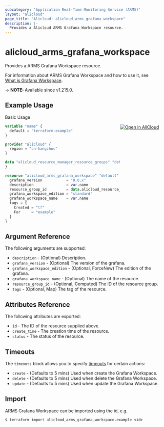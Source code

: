 ```yaml
---
subcategory: "Application Real-Time Monitoring Service (ARMS)"
layout: "alicloud"
page_title: "Alicloud: alicloud_arms_grafana_workspace"
description: |-
  Provides a Alicloud ARMS Grafana Workspace resource.
---
```


# alicloud_arms_grafana_workspace

Provides a ARMS Grafana Workspace resource. 

For information about ARMS Grafana Workspace and how to use it, see [What is Grafana Workspace](https://next.api.alibabacloud.com/document/ARMS/2019-08-08/ListGrafanaWorkspace).

-> **NOTE:** Available since v1.215.0.

## Example Usage
<div class="oics-button" style="float: right;margin: 0 0 -40px 0;">
  <a href="https://api.aliyun.com/api-tools/terraform?resource=alicloud_arms_grafana_workspace&exampleId=a1305a5b-7e08-ac51-2ea2-69366274c76a2e4bcd03&activeTab=example&spm=docs.r.arms_grafana_workspace.0.a1305a5b7e" target="_blank">
    <img alt="Open in AliCloud" src="https://img.alicdn.com/imgextra/i1/O1CN01hjjqXv1uYUlY56FyX_!!6000000006049-55-tps-254-36.svg" style="max-height: 44px; margin: 32px auto; max-width: 100%;">
  </a>
</div>

Basic Usage

```terraform
variable "name" {
  default = "terraform-example"
}

provider "alicloud" {
  region = "cn-hangzhou"
}

data "alicloud_resource_manager_resource_groups" "default" {
}

resource "alicloud_arms_grafana_workspace" "default" {
  grafana_version           = "9.0.x"
  description               = var.name
  resource_group_id         = data.alicloud_resource_manager_resource_groups.default.ids.0
  grafana_workspace_edition = "standard"
  grafana_workspace_name    = var.name
  tags = {
    Created = "tf"
    For     = "example"
  }
}
```

## Argument Reference

The following arguments are supported:
* `description` - (Optional) Description.
* `grafana_version` - (Optional) The version of the grafana.
* `grafana_workspace_edition` - (Optional, ForceNew) The edition of the grafana.
* `grafana_workspace_name` - (Optional) The name of the resource.
* `resource_group_id` - (Optional, Computed) The ID of the resource group.
* `tags` - (Optional, Map) The tag of the resource.

## Attributes Reference

The following attributes are exported:
* `id` - The ID of the resource supplied above.
* `create_time` - The creation time of the resource.
* `status` - The status of the resource.

## Timeouts

The `timeouts` block allows you to specify [timeouts](https://www.terraform.io/docs/configuration-0-11/resources.html#timeouts) for certain actions:
* `create` - (Defaults to 5 mins) Used when create the Grafana Workspace.
* `delete` - (Defaults to 5 mins) Used when delete the Grafana Workspace.
* `update` - (Defaults to 5 mins) Used when update the Grafana Workspace.

## Import

ARMS Grafana Workspace can be imported using the id, e.g.

```shell
$ terraform import alicloud_arms_grafana_workspace.example <id>
```
